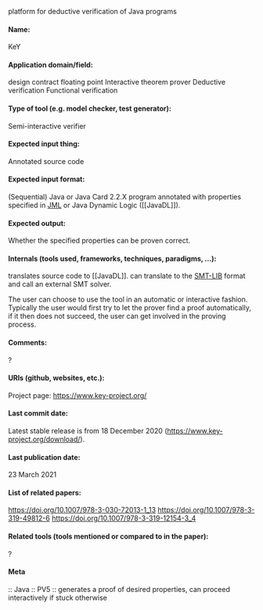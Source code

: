 platform for deductive verification of Java programs

#### Name:
KeY

#### Application domain/field:
design contract
floating point
Interactive theorem prover
Deductive verification
Functional verification

#### Type of tool (e.g. model checker, test generator): 
Semi-interactive verifier

#### Expected input thing:
Annotated source code

#### Expected input format:
(Sequential) Java or Java Card 2.2.X program annotated with properties specified in [JML](../../Formats/JML.md) or Java Dynamic Logic ([[JavaDL]]).

#### Expected output:
Whether the specified properties can be proven  correct.

#### Internals (tools used, frameworks, techniques, paradigms, ...):
translates source code to [[JavaDL]].
can translate to the [SMT-LIB](../../Formats/SMT-LIB.md) format and call an external SMT solver.

The user can choose to use the tool in an automatic or interactive fashion. Typically the user would first try to let the prover find a proof automatically, if it then does not succeed, the user can get involved in the proving process.

#### Comments:
?

#### URIs (github, websites, etc.):
Project page: https://www.key-project.org/

#### Last commit date:
Latest stable release is from 18 December 2020 (https://www.key-project.org/download/).

#### Last publication date:
23 March 2021

#### List of related papers:
https://doi.org/10.1007/978-3-030-72013-1_13
https://doi.org/10.1007/978-3-319-49812-6
https://doi.org/10.1007/978-3-319-12154-3_4

#### Related tools (tools mentioned or compared to in the paper):
?

#### Meta
:: Java
:: PV5 :: generates a proof of desired properties, can proceed interactively if stuck otherwise